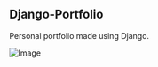 ## Django-Portfolio
Personal portfolio made using Django.

![Image](https://i.imgur.com/6bP9UzB.png)
